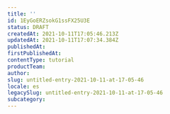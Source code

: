 ```yaml
---
title: ''
id: 1EyGoERZsokG1ssFX25U3E
status: DRAFT
createdAt: 2021-10-11T17:05:46.213Z
updatedAt: 2021-10-11T17:07:34.384Z
publishedAt: 
firstPublishedAt: 
contentType: tutorial
productTeam: 
author: 
slug: untitled-entry-2021-10-11-at-17-05-46
locale: es
legacySlug: untitled-entry-2021-10-11-at-17-05-46
subcategory: 
---
```



